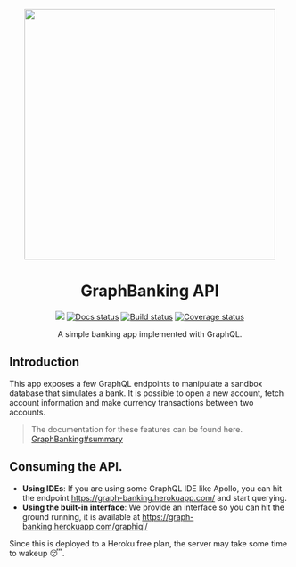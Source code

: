 <p align="center">
  <img width="450px" src="https://imgur.com/WjnPfQB.png">
</p>

<h1 align="center">GraphBanking API</h1>

<p align="center">
  <a href="https://graph-banking.herokuapp.com/"><img alt"Deploy status" src="https://img.shields.io/github/deployments/felipelincoln/graph-banking/graph-banking?label=deploy"></a>
  <a href="https://felipelincoln.github.io/graph-banking"><img alt="Docs status" src="https://img.shields.io/github/deployments/felipelincoln/graph-banking/github-pages?label=docs"></a>
  <a href="https://github.com/felipelincoln/graph-banking/actions"><img alt="Build status" src="https://img.shields.io/github/workflow/status/felipelincoln/graph-banking/CI"></a>
  <a href="https://coveralls.io/github/felipelincoln/graph-banking?branch=master"><img alt="Coverage status" src="https://coveralls.io/repos/github/felipelincoln/graph-banking/badge.svg?branch=master&kill_cache=1"></a>
</p>

<p align="center">A simple banking app implemented with GraphQL.</p>


## Introduction
This app exposes a few GraphQL endpoints to manipulate a sandbox database that simulates a bank. It is possible to open a new account, fetch account information and make currency transactions between two accounts.  
> The documentation for these features can be found here. [GraphBanking#summary](https://felipelincoln.github.io/graph-banking/GraphBanking.html#summary)

## Consuming the API.
* **Using IDEs**: If you are using some GraphQL IDE like Apollo, you can hit the endpoint https://graph-banking.herokuapp.com/ and start querying.
* **Using the built-in interface**: We provide an interface so you can hit the ground running, it is available at https://graph-banking.herokuapp.com/graphiql/

Since this is deployed to a Heroku free plan, the server may take some time to wakeup :sleeping:.
